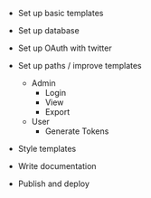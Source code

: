 - Set up basic templates 
- Set up database
- Set up OAuth with twitter

- Set up paths / improve templates
  - Admin
    - Login
    - View
    - Export
  - User
    - Generate Tokens

- Style templates
- Write documentation
- Publish and deploy
